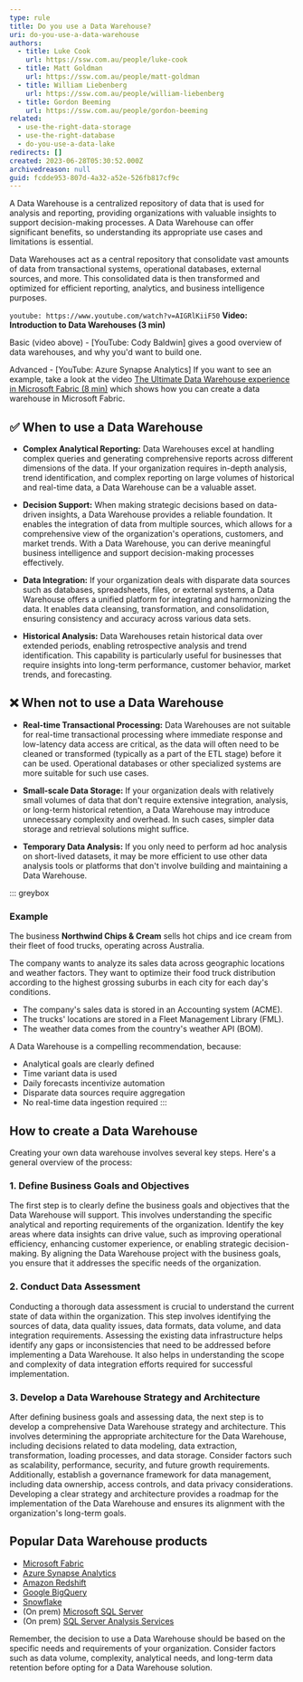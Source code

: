 ```yaml
---
type: rule
title: Do you use a Data Warehouse?
uri: do-you-use-a-data-warehouse
authors:
  - title: Luke Cook
    url: https://ssw.com.au/people/luke-cook
  - title: Matt Goldman
    url: https://ssw.com.au/people/matt-goldman
  - title: William Liebenberg
    url: https://ssw.com.au/people/william-liebenberg
  - title: Gordon Beeming
    url: https://ssw.com.au/people/gordon-beeming
related:
  - use-the-right-data-storage
  - use-the-right-database
  - do-you-use-a-data-lake
redirects: []
created: 2023-06-28T05:30:52.000Z
archivedreason: null
guid: fcdde953-807d-4a32-a52e-526fb817cf9c
---
```


A Data Warehouse is a centralized repository of data that is used for analysis and reporting, providing organizations with valuable insights to support decision-making processes. A Data Warehouse can offer significant benefits, so understanding its appropriate use cases and limitations is essential.

<!--endintro-->

Data Warehouses act as a central repository that consolidate vast amounts of data from transactional systems, operational databases, external sources, and more. This consolidated data is then transformed and optimized for efficient reporting, analytics, and business intelligence purposes.
 
`youtube: https://www.youtube.com/watch?v=AIGRlKiiF50`
**Video: Introduction to Data Warehouses (3 min)**

Basic (video above) - [YouTube: Cody Baldwin] gives a good overview of data warehouses, and why you'd want to build one.

Advanced - [YouTube: Azure Synapse Analytics] If you want to see an example, take a look at the video [The Ultimate Data Warehouse experience in Microsoft Fabric (8 min)](https://www.youtube.com/watch?v=GnCI22Tp-cM) which shows how you can create a data warehouse in Microsoft Fabric.



## ✅ When to use a Data Warehouse
* **Complex Analytical Reporting:** Data Warehouses excel at handling complex queries and generating comprehensive reports across different dimensions of the data. If your organization requires in-depth analysis, trend identification, and complex reporting on large volumes of historical and real-time data, a Data Warehouse can be a valuable asset.

* **Decision Support:** When making strategic decisions based on data-driven insights, a Data Warehouse provides a reliable foundation. It enables the integration of data from multiple sources, which allows for a comprehensive view of the organization's operations, customers, and market trends. With a Data Warehouse, you can derive meaningful business intelligence and support decision-making processes effectively.

* **Data Integration:** If your organization deals with disparate data sources such as databases, spreadsheets, files, or external systems, a Data Warehouse offers a unified platform for integrating and harmonizing the data. It enables data cleansing, transformation, and consolidation, ensuring consistency and accuracy across various data sets.

* **Historical Analysis:** Data Warehouses retain historical data over extended periods, enabling retrospective analysis and trend identification. This capability is particularly useful for businesses that require insights into long-term performance, customer behavior, market trends, and forecasting.

## ❌ When **not** to use a Data Warehouse
* **Real-time Transactional Processing:** Data Warehouses are not suitable for real-time transactional processing where immediate response and low-latency data access are critical, as the data will often need to be cleaned or transformed (typically as a part of the ETL stage) before it can be used. Operational databases or other specialized systems are more suitable for such use cases.

* **Small-scale Data Storage:** If your organization deals with relatively small volumes of data that don't require extensive integration, analysis, or long-term historical retention, a Data Warehouse may introduce unnecessary complexity and overhead. In such cases, simpler data storage and retrieval solutions might suffice.

* **Temporary Data Analysis:** If you only need to perform ad hoc analysis on short-lived datasets, it may be more efficient to use other data analysis tools or platforms that don't involve building and maintaining a Data Warehouse.

::: greybox
### Example
The business **Northwind Chips & Cream** sells hot chips and ice cream from their fleet of food trucks, operating across Australia.

The company wants to analyze its sales data across geographic locations and weather factors. They want to optimize their food truck distribution according to the highest grossing suburbs in each city for each day's conditions.

* The company's sales data is stored in an Accounting system (ACME).
* The trucks' locations are stored in a Fleet Management Library (FML).
* The weather data comes from the country's weather API (BOM).

A Data Warehouse is a compelling recommendation, because:

* Analytical goals are clearly defined
* Time variant data is used
* Daily forecasts incentivize automation
* Disparate data sources require aggregation
* No real-time data ingestion required
:::

## How to create a Data Warehouse

Creating your own data warehouse involves several key steps. Here's a general overview of the process:

### 1. Define Business Goals and Objectives
The first step is to clearly define the business goals and objectives that the Data Warehouse will support. This involves understanding the specific analytical and reporting requirements of the organization. Identify the key areas where data insights can drive value, such as improving operational efficiency, enhancing customer experience, or enabling strategic decision-making. By aligning the Data Warehouse project with the business goals, you ensure that it addresses the specific needs of the organization.

### 2. Conduct Data Assessment
Conducting a thorough data assessment is crucial to understand the current state of data within the organization. This step involves identifying the sources of data, data quality issues, data formats, data volume, and data integration requirements. Assessing the existing data infrastructure helps identify any gaps or inconsistencies that need to be addressed before implementing a Data Warehouse. It also helps in understanding the scope and complexity of data integration efforts required for successful implementation.

### 3. Develop a Data Warehouse Strategy and Architecture
After defining business goals and assessing data, the next step is to develop a comprehensive Data Warehouse strategy and architecture. This involves determining the appropriate architecture for the Data Warehouse, including decisions related to data modeling, data extraction, transformation, loading processes, and data storage. Consider factors such as scalability, performance, security, and future growth requirements. Additionally, establish a governance framework for data management, including data ownership, access controls, and data privacy considerations. Developing a clear strategy and architecture provides a roadmap for the implementation of the Data Warehouse and ensures its alignment with the organization's long-term goals.

## Popular Data Warehouse products
* [Microsoft Fabric](https://www.microsoft.com/en-au/microsoft-fabric)
* [Azure Synapse Analytics](https://azure.microsoft.com/en-au/products/synapse-analytics/)
* [Amazon Redshift](https://aws.amazon.com/redshift/)
* [Google BigQuery](https://cloud.google.com/bigquery)
* [Snowflake](https://www.snowflake.com/)
* (On prem) [Microsoft SQL Server](https://www.microsoft.com/en-au/sql-server/sql-server-downloads)
* (On prem) [SQL Server Analysis Services](https://learn.microsoft.com/en-us/analysis-services/ssas-overview?view=asallproducts-allversions)

Remember, the decision to use a Data Warehouse should be based on the specific needs and requirements of your organization. Consider factors such as data volume, complexity, analytical needs, and long-term data retention before opting for a Data Warehouse solution.
